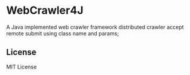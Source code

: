 # WebCrawler4J
A Java implemented web crawler framework
distributed crawler accept remote submit using class name and params;

## License
MIT License

